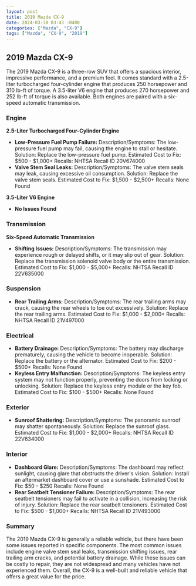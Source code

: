 ```yaml
---
layout: post
title: 2019 Mazda CX-9
date: 2024-03-30 03:43 -0400
categories: ["Mazda", "CX-9"]
tags: ["Mazda", "CX-9", "2019"]
---
```

## 2019 Mazda CX-9

The 2019 Mazda CX-9 is a three-row SUV that offers a spacious interior, impressive performance, and a premium feel. It comes standard with a 2.5-liter turbocharged four-cylinder engine that produces 250 horsepower and 310 lb-ft of torque. A 3.5-liter V6 engine that produces 270 horsepower and 252 lb-ft of torque is also available. Both engines are paired with a six-speed automatic transmission.

### Engine

**2.5-Liter Turbocharged Four-Cylinder Engine**

* **Low-Pressure Fuel Pump Failure:** Description/Symptoms: The low-pressure fuel pump may fail, causing the engine to stall or hesitate. Solution: Replace the low-pressure fuel pump. Estimated Cost to Fix: $500 - $1,000+ Recalls: NHTSA Recall ID 20V674000
* **Valve Stem Seal Leaks:** Description/Symptoms: The valve stem seals may leak, causing excessive oil consumption. Solution: Replace the valve stem seals. Estimated Cost to Fix: $1,500 - $2,500+ Recalls: None Found

**3.5-Liter V6 Engine**

* **No Issues Found**

### Transmission

**Six-Speed Automatic Transmission**

* **Shifting Issues:** Description/Symptoms: The transmission may experience rough or delayed shifts, or it may slip out of gear. Solution: Replace the transmission solenoid valve body or the entire transmission. Estimated Cost to Fix: $1,000 - $5,000+ Recalls: NHTSA Recall ID 22V635000

### Suspension

* **Rear Trailing Arms:** Description/Symptoms: The rear trailing arms may crack, causing the rear wheels to toe out excessively. Solution: Replace the rear trailing arms. Estimated Cost to Fix: $1,000 - $2,000+ Recalls: NHTSA Recall ID 21V497000

### Electrical

* **Battery Drainage:** Description/Symptoms: The battery may discharge prematurely, causing the vehicle to become inoperable. Solution: Replace the battery or the alternator. Estimated Cost to Fix: $200 - $500+ Recalls: None Found
* **Keyless Entry Malfunction:** Description/Symptoms: The keyless entry system may not function properly, preventing the doors from locking or unlocking. Solution: Replace the keyless entry module or the key fob. Estimated Cost to Fix: $100 - $500+ Recalls: None Found

### Exterior

* **Sunroof Shattering:** Description/Symptoms: The panoramic sunroof may shatter spontaneously. Solution: Replace the sunroof glass. Estimated Cost to Fix: $1,000 - $2,000+ Recalls: NHTSA Recall ID 22V634000

### Interior

* **Dashboard Glare:** Description/Symptoms: The dashboard may reflect sunlight, causing glare that obstructs the driver's vision. Solution: Install an aftermarket dashboard cover or use a sunshade. Estimated Cost to Fix: $50 - $250 Recalls: None Found
* **Rear Seatbelt Tensioner Failure:** Description/Symptoms: The rear seatbelt tensioners may fail to activate in a collision, increasing the risk of injury. Solution: Replace the rear seatbelt tensioners. Estimated Cost to Fix: $500 - $1,000+ Recalls: NHTSA Recall ID 21V493000

### Summary

The 2019 Mazda CX-9 is generally a reliable vehicle, but there have been some issues reported in specific components. The most common issues include engine valve stem seal leaks, transmission shifting issues, rear trailing arm cracks, and potential battery drainage. While these issues can be costly to repair, they are not widespread and many vehicles have not experienced them. Overall, the CX-9 is a well-built and reliable vehicle that offers a great value for the price.
